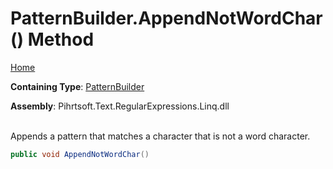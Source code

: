 # PatternBuilder\.AppendNotWordChar\(\) Method

[Home](../../../../../../README.md)

**Containing Type**: [PatternBuilder](../README.md)

**Assembly**: Pihrtsoft\.Text\.RegularExpressions\.Linq\.dll

\
Appends a pattern that matches a character that is not a word character\.

```csharp
public void AppendNotWordChar()
```

